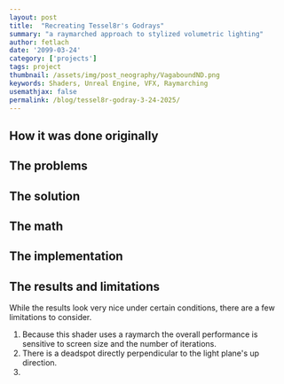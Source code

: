 ```yaml
---
layout: post
title:  "Recreating Tessel8r's Godrays"
summary: "a raymarched approach to stylized volumetric lighting"
author: fetlach
date: '2099-03-24'
category: ['projects']
tags: project
thumbnail: /assets/img/post_neography/VagaboundND.png
keywords: Shaders, Unreal Engine, VFX, Raymarching
usemathjax: false
permalink: /blog/tessel8r-godray-3-24-2025/
---
```


<h2>How it was done originally</h2>

<h2>The problems</h2>

<h2>The solution</h2>

<h2>The math</h2>

<h2>The implementation</h2>

<h2>The results and limitations</h2>
While the results look very nice under certain conditions, there are a few limitations to consider.

1) Because this shader uses a raymarch the overall performance is sensitive to screen size and the number of iterations.
2) There is a deadspot directly perpendicular to the light plane's up direction.
3) 